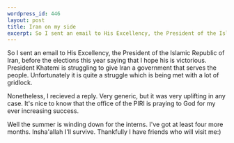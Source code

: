 ```yaml
--- 
wordpress_id: 446
layout: post
title: Iran on my side
excerpt: So I sent an email to His Excellency, the President of the Islamic Republic of Iran, before the elections this year saying that I hope his is victorious.  President Khatemi is struggling to give Iran a government that serves the people.  Unfortunately it is quite a struggle which is being met with a lot of gridlock.
---
```

So I sent an email to His Excellency, the President of the Islamic Republic of Iran, before the elections this year saying that I hope his is victorious.  President Khatemi is struggling to give Iran a government that serves the people.  Unfortunately it is quite a struggle which is being met with a lot of gridlock.<!--more-->Nonetheless, I recieved a reply.  Very generic, but it was very uplifting in any case.  It's nice to know that the office of the PIRI is praying to God for my ever increasing success.<p>Well the summer is winding down for the interns.  I've got at least four more months.  Insha'allah I'll survive.  Thankfully I have friends who will visit me:)</p>
